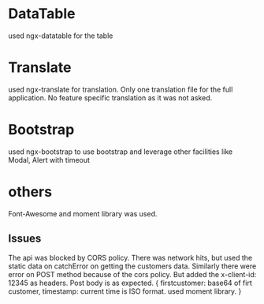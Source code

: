 # DataTable

used ngx-datatable for the table

# Translate

used ngx-translate for translation. Only one translation file for the full application. No feature specific translation as it was not asked.

# Bootstrap

used ngx-bootstrap to use bootstrap and leverage other facilities like Modal, Alert with timeout

# others

Font-Awesome and moment library was used.

## Issues

The api was blocked by CORS policy. There was network hits, but used the static data on catchError on getting the customers data.
Similarly there were error on POST method because of the cors policy. But added the x-client-id: 12345 as headers. Post body is as expected.
{
firstcustomer: base64 of firt customer,
timestamp: current time is ISO format. used moment library.
}
